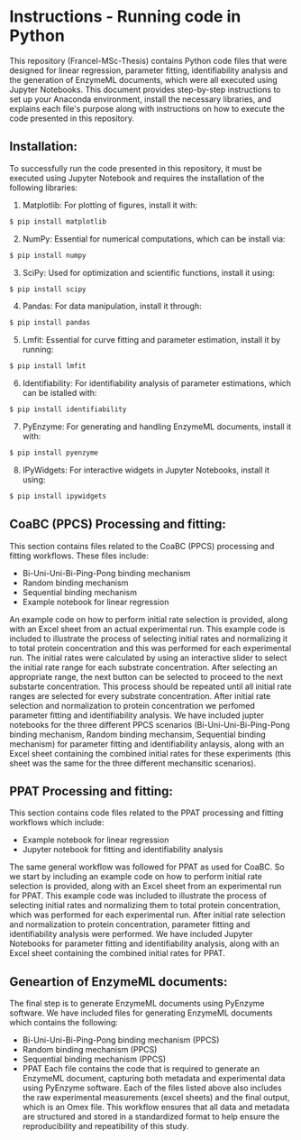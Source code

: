 # Instructions - Running code in Python
This repository (Francel-MSc-Thesis) contains Python code files that were designed for linear regression, parameter fitting, identifiability analysis and the generation of EnzymeML documents, which were all executed using Jupyter Notebooks. This document provides step-by-step instructions to set up your Anaconda environment, install the necessary libraries, and explains each file's purpose along with instructions on how to execute the code presented in this repository.

## Installation:
To successfully run the code presented in this repository, it must be executed using Jupyter Notebook and requires the installation of the following libraries:

1. Matplotlib: For plotting of figures, install it with:
  ```bash
$ pip install matplotlib
```
2. NumPy: Essential for numerical computations, which can be install via:
  ```bash
$ pip install numpy
```
3. SciPy: Used for optimization and scientific functions, install it using:
  ```bash
$ pip install scipy
```
4. Pandas: For data manipulation, install it through:
  ```bash
$ pip install pandas
```
5. Lmfit: Essential for curve fitting and parameter estimation, install it by running:
  ```bash
$ pip install lmfit
```
6. Identifiability: For identifiability analysis of parameter estimations, which can be istalled with:
  ```bash
$ pip install identifiability
```
7. PyEnzyme: For generating and handling EnzymeML documents, install it with:
  ```bash
$ pip install pyenzyme
```
8. IPyWidgets: For interactive widgets in Jupyter Notebooks, install it using:
  ```bash
$ pip install ipywidgets
```

## CoaBC (PPCS) Processing and fitting: 
This section contains files related to the CoaBC (PPCS) processing and fitting workflows. These files include:

- Bi-Uni-Uni-Bi-Ping-Pong binding mechanism
- Random binding mechanism
- Sequential binding mechanism
- Example notebook for linear regression

An example code on how to perform initial rate selection is provided, along with an Excel sheet from an actual experimental run. This example code is included to illustrate the process of selecting initial rates and normalizing it to total protein concentration and this was performed for each experimental run. The initial rates were calculated by using an interactive slider to select the initial rate range for each substrate concentration. After selecting an appropriate range, the next button can be selected to proceed to the next substarte concentration. This process should be repeated until all initial rate ranges are selected for every substrate concentration. After initial rate selection and normalization to protein concentration we perfomed parameter fitting and identifiability analysis. We have included jupter notebooks for the three different PPCS scenarios (Bi-Uni-Uni-Bi-Ping-Pong binding mechanism, Random binding mechansim, Sequential binding mechanism) for parameter fitting and identifiability anlaysis, along with an Excel sheet containing the combined initial rates for these experiments (this sheet was the same for the three different mechansitic scenarios).

## PPAT Processing and fitting: 
This section contains code files related to the PPAT processing and fitting workflows which include: 

- Example notebook for linear regression
- Jupyter notebook for fitting and identifiability analysis

The same general workflow was followed for PPAT as used for CoaBC. So we start by including an example code on how to perform initial rate selection is provided, along with an Excel sheet from an experimental run for PPAT. This example code was included to illustrate the process of selecting initial rates and normalizing them to total protein concentration, which was performed for each experimental run. After initial rate selection and normalization to protein concentration, parameter fitting and identifiability analysis were performed. We have included Jupyter Notebooks for parameter fitting and identifiability analysis, along with an Excel sheet containing the combined initial rates for PPAT. 

## Geneartion of EnzymeML documents:
The final step is to generate EnzymeML documents using PyEnzyme software. We have included files for generating EnzymeML documents which contains the following:

- Bi-Uni-Uni-Bi-Ping-Pong binding mechanism (PPCS)
- Random binding mechanism (PPCS)
- Sequential binding mechanism (PPCS)
- PPAT
Each file contains the code that is required to generate an EnzymeML document, capturing both metadata and experimental data using PyEnzyme software. Each of the files listed above also includes the raw experimental measurements (excel sheets) and the final output, which is an Omex file. This workflow ensures that all data and metadata are structured and stored in a standardized format to help ensure the reproducibility and repeatibility of this study. 



